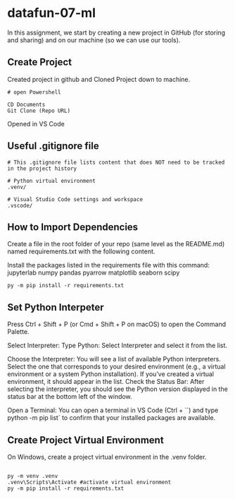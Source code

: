 # datafun-07-ml

In this assignment, we start by creating a new project in GitHub (for storing and sharing) and on our machine (so we can use our tools). 

## Create Project

Created project in github and Cloned Project down to machine. 

```
# open Powershell

CD Documents 
Git Clone (Repo URL)
```
Opened in VS Code

## Useful .gitignore file 

```
# This .gitignore file lists content that does NOT need to be tracked in the project history

# Python virtual environment
.venv/

# Visual Studio Code settings and workspace
.vscode/
```
## How to Import Dependencies

Create a file in the root folder of your repo (same level as the README.md) named requirements.txt with the following content.

Install the packages listed in the requirements file with this command:
jupyterlab
numpy
pandas
pyarrow
matplotlib
seaborn
scipy

```
py -m pip install -r requirements.txt
```
## Set Python Interpeter
Press Ctrl + Shift + P (or Cmd + Shift + P on macOS) to open the Command Palette.

Select Interpreter: Type Python: Select Interpreter and select it from the list.

Choose the Interpreter: You will see a list of available Python interpreters. Select the one that corresponds to your desired environment (e.g., a virtual environment or a system Python installation). If you’ve created a virtual environment, it should appear in the list.
Check the Status Bar: After selecting the interpreter, you should see the Python version displayed in the status bar at the bottom left of the window.

Open a Terminal: You can open a terminal in VS Code (Ctrl + ``) and type python -m pip list` to confirm that your installed packages are available.

## Create Project Virtual Environment

On Windows, create a project virtual environment in the .venv folder. 

```shell

py -m venv .venv   
.venv\Scripts\Activate #activate virtual environment
py -m pip install -r requirements.txt

```